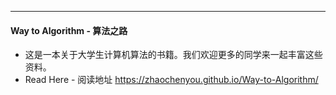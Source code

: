 ----------
#### Way to Algorithm - 算法之路

* 这是一本关于大学生计算机算法的书籍。我们欢迎更多的同学来一起丰富这些资料。
* Read Here - 阅读地址 https://zhaochenyou.github.io/Way-to-Algorithm/
